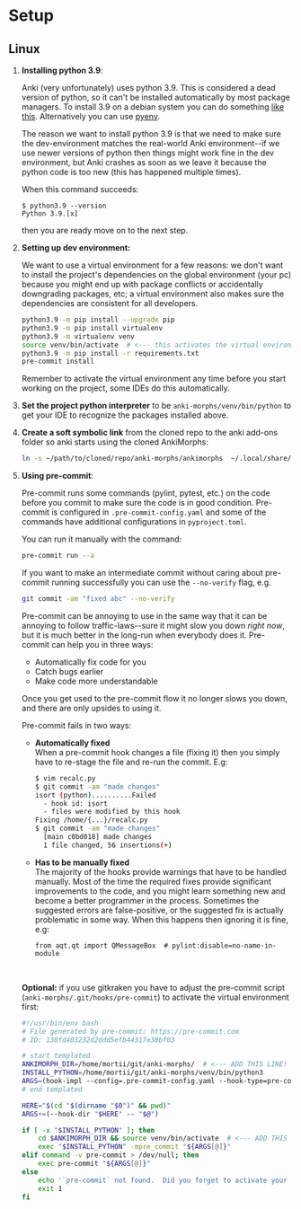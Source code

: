# Setup

## Linux

1. **Installing python 3.9**:

   Anki (very unfortunately) uses python 3.9. This is considered a dead version of python, so it can't be installed
   automatically by most package managers. To install 3.9 on a debian system you can do
   something [like this](https://askubuntu.com/questions/1318846/how-do-i-install-python-3-9/1318849#1318849).
   Alternatively you can use [pyenv](https://github.com/pyenv/pyenv).

   The reason we want to install python 3.9 is that we need to make sure the dev-environment matches the real-world Anki
   environment--if we use newer versions of python then things might work fine in the dev environment, but Anki crashes
   as soon as we leave it because the python code is too new (this has happened multiple times).

   When this command succeeds:
   ```
   $ python3.9 --version
   Python 3.9.[x]
   ```
   then you are ready move on to the next step.
2. **Setting up dev environment:**

   We want to use a virtual environment for a few reasons: we don't want to install the project's dependencies on the
   global environment (your pc) because you might end up with package conflicts or accidentally downgrading packages,
   etc; a virtual environment also makes sure the dependencies are consistent for all developers.
    ``` bash
    python3.9 -m pip install --upgrade pip
    python3.9 -m pip install virtualenv
    python3.9 -m virtualenv venv
    source venv/bin/activate  # <--- this activates the virtual environment
    python3.9 -m pip install -r requirements.txt
    pre-commit install
    ```
   Remember to activate the virtual environment any time before you start working on the project, some IDEs do this
   automatically.
2. **Set the project python interpreter** to be `anki-morphs/venv/bin/python` to get your IDE to recognize the packages
   installed above.

3. **Create a soft symbolic link** from the cloned repo to the anki add-ons folder so anki starts using the cloned
   AnkiMorphs:
   ``` bash
   ln -s ~/path/to/cloned/repo/anki-morphs/ankimorphs  ~/.local/share/Anki2/addons21/ankimorphs
   ```
4. **Using pre-commit**:

   Pre-commit runs some commands (pylint, pytest, etc.) on the code before you commit to make sure the code is in good
   condition. Pre-commit is configured in `.pre-commit-config.yaml` and some of the commands have additional
   configurations in `pyproject.toml`.

   You can run it manually with the command:
   ``` bash
   pre-commit run --a
   ```
   If you want to make an intermediate commit without caring about pre-commit running successfully you can use the
   `--no-verify` flag, e.g.
   ``` bash
   git commit -am "fixed abc" --no-verify
   ```

   Pre-commit can be annoying to use in the same way that it can be annoying to follow traffic-laws--sure it might slow
   you down
   _right now_, but it is much better in the long-run when everybody does it. Pre-commit can help you in three ways:
    - Automatically fix code for you
    - Catch bugs earlier
    - Make code more understandable

   Once you get used to the pre-commit flow it no longer slows you down, and there are only upsides to using it.

   Pre-commit fails in two ways:

    - **Automatically fixed**   
      When a pre-commit hook changes a file (fixing it) then you simply have to re-stage the file
      and re-run the commit. E.g:

      ```bash
      $ vim recalc.py
      $ git commit -am "made changes"
      isort (python)..........Failed
        - hook id: isort
        - files were modified by this hook
      Fixing /home/{...}/recalc.py
      $ git commit -am "made changes"
        [main c0bd018] made changes
        1 file changed, 56 insertions(+)
       ```

    - **Has to be manually fixed**   
      The majority of the hooks provide warnings that have to be handled manually. Most of the time the required fixes
      provide
      significant improvements to the code, and you might learn something new and become a better programmer in the
      process. Sometimes the suggested errors are
      false-positive, or the suggested fix is
      actually problematic in some way. When this happens then ignoring it is fine, e.g:
       ```
      from aqt.qt import QMessageBox  # pylint:disable=no-name-in-module
       ```

    <br>

   **Optional:** if you use gitkraken you have to adjust the pre-commit script (`anki-morphs/.git/hooks/pre-commit`) to
   activate the virtual environment first:

   ```bash
   #!/usr/bin/env bash
   # File generated by pre-commit: https://pre-commit.com
   # ID: 138fd403232d2ddd5efb44317e38bf03
   
   # start templated
   ANKIMORPH_DIR=/home/mortii/git/anki-morphs/  # <--- ADD THIS LINE!
   INSTALL_PYTHON=/home/mortii/git/anki-morphs/venv/bin/python3
   ARGS=(hook-impl --config=.pre-commit-config.yaml --hook-type=pre-commit)
   # end templated
   
   HERE="$(cd "$(dirname "$0")" && pwd)"
   ARGS+=(--hook-dir "$HERE" -- "$@")
   
   if [ -x "$INSTALL_PYTHON" ]; then
       cd $ANKIMORPH_DIR && source venv/bin/activate  # <--- ADD THIS LINE!
       exec "$INSTALL_PYTHON" -mpre_commit "${ARGS[@]}"
   elif command -v pre-commit > /dev/null; then
       exec pre-commit "${ARGS[@]}"
   else
       echo '`pre-commit` not found.  Did you forget to activate your virtualenv?' 1>&2
       exit 1
   fi
   ```
